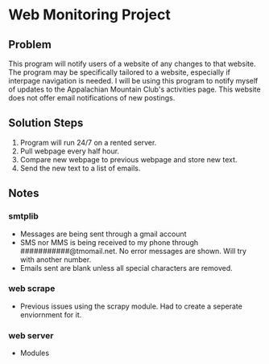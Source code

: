 # Web Monitoring Project
## Problem
This program will notify users of a website of any changes to that website.  The program may be specifically tailored to a website, especially if interpage navigation is needed.  I will be using this program to notify myself of updates to the Appalachian Mountain Club's activities page.  This website does not offer email notifications of new postings.

## Solution Steps
1) Program will run 24/7 on a rented server.
2) Pull webpage every half hour.
3) Compare new webpage to previous webpage and store new text.
4) Send the new text to a list of emails.

## Notes
### smtplib
- Messages are being sent through a gmail account
- SMS nor MMS is being received to my phone through ###########@tmomail.net.  No error messages are shown.  Will try with another number.
- Emails sent are blank unless all special characters are removed.
### web scrape
- Previous issues using the scrapy module.  Had to create a seperate enviornment for it.
### web server
- Modules
